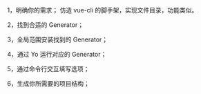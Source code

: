 1，明确你的需求；
 仿造 vue-cli 的脚手架，实现文件目录，功能类似。

2，找到合适的 Generator；

3，全局范围安装找到的 Generator；

4，通过 Yo 运行对应的 Generator；

5，通过命令行交互填写选项；

6，生成你所需要的项目结构；